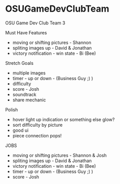 # OSUGameDevClubTeam
OSU Game Dev Club Team 3

Must Have Features
- moving or shifting pictures - Shannon
- spliting images up - David & Jonathan
- victory notification - win state - Bi (Bee)

Stretch Goals
- multiple images
- timer - up or down - (Business Guy ;) )
- difficulty
- score - Josh
- soundtrack
- share mechanic

Polish
- hover light up indication or something else glow?
- sort difficulty by picture
- good ui
- piece connection pops!

JOBS
- moving or shifting pictures - Shannon & Josh
- spliting images up - David & Jonathan
- victory notification - win state - Bi (Bee)
- timer - up or down - (Business Guy ;) )
- score - Josh
